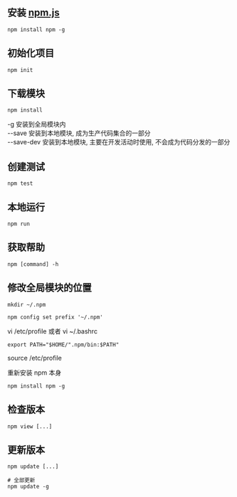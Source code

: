 ## 安装 [npm.js](https://www.npmjs.com/)

```
npm install npm -g

```

## 初始化项目

```
npm init

```

## 下载模块

```
npm install

```

-g  安装到全局模块内   
--save  安装到本地模块, 成为生产代码集合的一部分   
--save-dev  安装到本地模块, 主要在开发活动时使用, 不会成为代码分发的一部分


## 创建测试

```
npm test

```


## 本地运行

```
npm run

````

## 获取帮助

```
npm [command] -h

```


## 修改全局模块的位置

```
mkdir ~/.npm

npm config set prefix '~/.npm'

```

vi /etc/profile  或者  vi ~/.bashrc

```
export PATH="$HOME/".npm/bin:$PATH"

```

source /etc/profile

重新安装 npm 本身

```
npm install npm -g

```


## 检查版本

```
npm view [...]

```


## 更新版本

```
npm update [...]

# 全部更新
npm update -g

```
